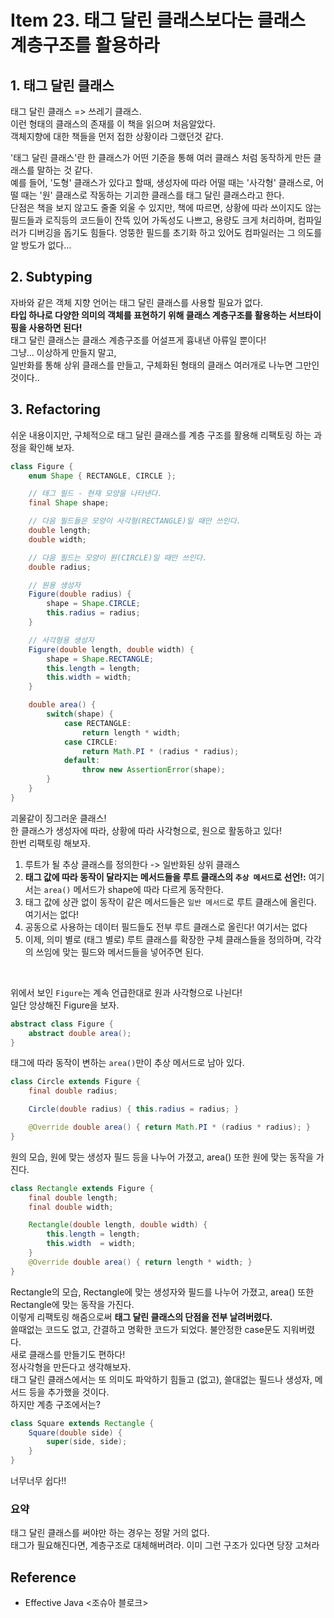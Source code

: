 # Item 23. 태그 달린 클래스보다는 클래스 계층구조를 활용하라

## 1. 태그 달린 클래스
태그 달린 클래스 => 쓰레기 클래스. <br>
이런 형태의 클래스의 존재를 이 책을 읽으며 처음알았다. <br>
객체지향에 대한 책들을 먼저 접한 상황이라 그랬던것 같다. <Br>

'태그 달린 클래스'란 한 클래스가 어떤 기준을 통해 여러 클래스 처럼 동작하게 만든 클래스를 말하는 것 같다. <br>
예를 들어, '도형' 클래스가 있다고 할때, 생성자에 따라 어떨 때는 '사각형' 클래스로, 어떨 때는 '원' 클래스로 작동하는 기괴한 클래스를 태그 달린 클래스라고 한다. <br>
단점은 책을 보지 않고도 줄줄 외울 수 있지만, 책에 따르면, 상황에 따라 쓰이지도 않는 필드들과 로직등의 코드들이 잔뜩 있어 가독성도 나쁘고, 용량도 크게 처리하며, 컴파일러가 디버깅을 돕기도 힘들다. 엉뚱한 필드를 초기화 하고 있어도 컴파일러는 그 의도를 알 방도가 없다... <br>

## 2. Subtyping
자바와 같은 객체 지향 언어는 태그 달린 클래스를 사용할 필요가 없다. <br>
**타입 하나로 다양한 의미의 객체를 표현하기 위해 클래스 계층구조를 활용하는 서브타이핑을 사용하면 된다!** <br>
태그 달린 클래스는 클래스 계층구조를 어설프게 흉내낸 아류일 뿐이다! <br>
그냥... 이상하게 만들지 말고, <br>
일반화를 통해 상위 클래스를 만들고, 구체화된 형태의 클래스 여러개로 나누면 그만인 것이다.. <br>

## 3. Refactoring

쉬운 내용이지만, 구체적으로 태그 달린 클래스를 계층 구조를 활용해 리팩토링 하는 과정을 확인해 보자.

```java
class Figure {
    enum Shape { RECTANGLE, CIRCLE };

    // 태그 필드 - 현재 모양을 나타낸다.
    final Shape shape;

    // 다음 필드들은 모양이 사각형(RECTANGLE)일 때만 쓰인다.
    double length;
    double width;

    // 다음 필드는 모양이 원(CIRCLE)일 때만 쓰인다.
    double radius;

    // 원용 생성자
    Figure(double radius) {
        shape = Shape.CIRCLE;
        this.radius = radius;
    }

    // 사각형용 생성자
    Figure(double length, double width) {
        shape = Shape.RECTANGLE;
        this.length = length;
        this.width = width;
    }

    double area() {
        switch(shape) {
            case RECTANGLE:
                return length * width;
            case CIRCLE:
                return Math.PI * (radius * radius);
            default:
                throw new AssertionError(shape);
        }
    }
}
```
괴물같이 징그러운 클래스! <br>
한 클래스가 생성자에 따라, 상황에 따라 사각형으로, 원으로 활동하고 있다! <br>
한번 리팩토링 해보자. 
1. 루트가 될 추상 클래스를 정의한다 -> 일반화된 상위 클래스
2. **태그 값에 따라 동작이 달라지는 메서드들을 루트 클래스의 `추상 메서드`로 선언!:** 여기서는 `area()` 메서드가 shape에 따라 다르게 동작한다.
3. 태그 값에 상관 없이 동작이 같은 메서드들은 `일반 메서드`로 루트 클래스에 올린다. 여기서는 없다!
4. 공동으로 사용하는 데이터 필드들도 전부 루트 클래스로 올린다! 여기서는 없다
5. 이제, 의미 별로 (태그 별로) 루트 클래스를 확장한 구체 클래스들을 정의하며, 각각의 쓰임에 맞는 필드와 메서드들을 넣어주면 된다. 

<br>

위에서 보인 `Figure`는 계속 언급한대로 원과 사각형으로 나뉜다! <br>
일단 앙상해진 Figure을 보자.
```java
abstract class Figure {
    abstract double area();
}
```
태그에 따라 동작이 변하는 `area()`만이 추상 메서드로 남아 있다. <br>
```java
class Circle extends Figure {
    final double radius;

    Circle(double radius) { this.radius = radius; }

    @Override double area() { return Math.PI * (radius * radius); }
}
```
원의 모습, 원에 맞는 생성자 필드 등을 나누어 가졌고, area() 또한 원에 맞는 동작을 가진다. <br>
```java
class Rectangle extends Figure {
    final double length;
    final double width;

    Rectangle(double length, double width) {
        this.length = length;
        this.width  = width;
    }
    @Override double area() { return length * width; }
}
```
Rectangle의 모습, Rectangle에 맞는 생성자와 필드를 나누어 가졌고, area() 또한 Rectangle에 맞는 동작을 가진다. <br>
이렇게 리팩토링 해줌으로써 **태그 달린 클래스의 단점을 전부 날려버렸다.** <br>
쓸때없는 코드도 없고, 간결하고 명확한 코드가 되었다. 불안정한 case문도 지워버렸다. <br>
새로 클래스를 만들기도 편하다! <br>
정사각형을 만든다고 생각해보자. <br>
태그 달린 클래스에서는 또 의미도 파악하기 힘들고 (없고), 쓸대없는 필드나 생성자, 메서드 등을 추가했을 것이다. <br>
하지만 계층 구조에서는?

```java
class Square extends Rectangle {
    Square(double side) {
        super(side, side);
    }
}
```
너무너무 쉽다!! <Br>

### 요약
태그 달린 클래스를 써야만 하는 경우는 정말 거의 없다. <Br>
태그가 필요해진다면, 계층구조로 대체해버려라. 이미 그런 구조가 있다면 당장 고쳐라

## Reference
- Effective Java <조슈아 블로크>

